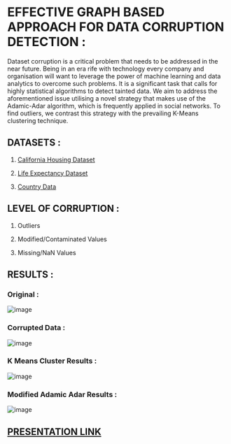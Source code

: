 # EFFECTIVE GRAPH BASED APPROACH FOR DATA CORRUPTION DETECTION :

Dataset corruption is a critical problem that needs to be addressed in the near future. Being in an era rife with technology every company and organisation will want to leverage the power of machine learning and data analytics to overcome such problems. It is a significant task that calls for highly statistical algorithms to detect tainted data. We aim to address the aforementioned issue utilising a novel strategy that makes use of the Adamic-Adar algorithm, which is frequently applied in social networks. To find outliers, we contrast this strategy with the prevailing K-Means clustering technique.

## DATASETS :

1. [California Housing Dataset](https://scikit-learn.org/stable/modules/generated/sklearn.datasets.fetch_california_housing.html)

2. [Life Expectancy Dataset](https://www.kaggle.com/datasets/kumarajarshi/life-expectancy-who)

3. [Country Data](https://www.kaggle.com/code/dgupta18/country-clusters)


## LEVEL OF CORRUPTION :

1. Outliers

2. Modified/Contaminated Values

3. Missing/NaN Values


## RESULTS :

### Original :

![image](https://user-images.githubusercontent.com/79207846/179351694-97f29d7e-7051-4320-9109-d4f4fbdd2595.png)


### Corrupted Data :</b>

![image](https://user-images.githubusercontent.com/79207846/179351483-81dd18c6-4ba9-48fd-b35e-692bb2b97674.png)


### K Means Cluster Results :

![image](https://user-images.githubusercontent.com/79207846/179351755-37003d1d-0c3f-4ff4-ae23-da0fa3e367bf.png)


### Modified Adamic Adar Results :

![image](https://user-images.githubusercontent.com/79207846/179351592-5827d5aa-3d27-43ac-af85-c095778af5bd.png)


## [PRESENTATION LINK](https://www.beautiful.ai/player/-N75kHG66OzNvv09xiT1)
